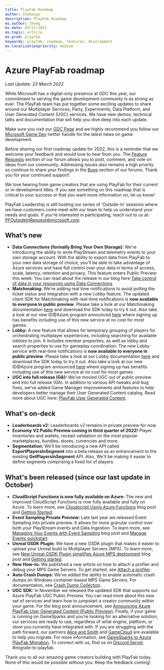 ```yaml
---
title: PlayFab Roadmap
author: thomasgu
description: PlayFab Roadmap
ms.author: thomg
ms.date: 03/17/2022
ms.topic: article
ms.prod: playfab
keywords: playfab, roadmap, features, development
ms.localizationpriority: medium
---
```



# Azure PlayFab roadmap

_Last Update: 23 March 2022_

While Microsoft has a digital-only presence at GDC this year, our commitment to serving the game development community is as strong as ever. The PlayFab team has put together some exciting updates to share around our Multiplayer Services, Party, Experiments, Data Platform, and User Generated Content (UGC) services. We have new demos, technical talks and documentation that will help you dive deep into each update. 

Make sure you visit our [GDC Page](https://developer.microsoft.com/games/events/gdc/) and we highly recommend you follow our [Microsoft Game Dev](https://twitter.com/msftgamestack) twitter handle for the latest news on game development.  

Before sharing our first roadmap update for 2022, this is a reminder that we welcome your feedback and would love to hear from you. The [Feature Requests](https://community.playfab.com/spaces/24/index.html?sort=votes) section of our forum allows you to post, comment, and vote on ideas from our community. Addressing issues also remains a high priority so continue to share your findings in the [Bugs](https://community.playfab.com/spaces/23/index.html) section of our forums. Thank you for your continued support! 

We love hearing from game creators that are using PlayFab for their current or in-development titles. If you see something on this roadmap that is critical to your success or that you want more information on, let us know! 

PlayFab Leadership is still hosting our series of ‘Outside-In’ sessions where we have customers come meet with our team to help us understand your needs and goals. If you're interested in participating, reach out to us at: PFOutsideInRequest@microsoft.com

## What’s new

- **Data Connections (formally Bring Your Own Storage):** We're introducing the ability to write PlayStream and telemetry events to your own storage account. With the ability to export data from PlayFab to your own data storage of choice, you'll be able to take advantage of Azure services and have full control over your data in terms of access, scale, latency, retention and privacy. This feature enters Public Preview this week. You can read about the release in our blog here [Take control of data in your resources using Data Connections ](https://blog.playfab.com/blog/take-control-of-data-in-your-resources-using-data-connections)
- **Matchmaking:** We're adding real time notifications to avoid polling the ticket status and integration with a new Lobby feature. The updated client SDK for Matchmaking with real-time notifications is **now available to everyone in public preview**. Please take a look at our Matchmaking documentation [here](../features/multiplayer/matchmaking/index.md) and download the SDK today to try it out. Also take a look at our new ID@Azure program announced [here](https://developer.microsoft.com/games/blog/introducing-idatazure-your-journey-in-the-cloud-starts-today) where signing up has benefits including use of this new service at no cost for most games. 
- **Lobby:** A new feature that allows for temporary grouping of players for orchestrating multiplayer experiences, including searching for available lobbies to join. It includes member properties, as well as lobby and search properties to use for gameplay coordination. The new Lobby service with real-time notifications is **now available to everyone in public preview**. Please take a look at our Lobby documentation [here](../features/multiplayer/lobby/index.md) and download the SDK today to try it out. Also take a look at our new ID@Azure program announced [here](https://developer.microsoft.com/games/blog/introducing-idatazure-your-journey-in-the-cloud-starts-today) where signing up has benefits including use of this new service at no cost for most games.
- **UGC into full release (GA):** We've movied UGC out of public preview and into full release (GA). In addition to various API tweaks and bug fixes, we’ve added Game Manager improvements and features to help developers better manage their User Generated Content catalog. Read more about UGC here: [PlayFab User Generated Content](../features/commerce/ugc/index.md).

## What's on-deck

- **Leaderboards v2:** Leaderboards v2 remains in private preview for now.
- **Economy V2 Public Preview coming in third quarter of 2022!** Player inventories and wallets, receipt validation on the most popular marketplaces, bundles, stores, currencies and more.
- **Segmentation:** We'll be introducing a new API called __ExportPlayersInSegment__ into a beta release as an enhancement to the existing __GetPlayersInSegment__ API. Also, We'll be making it easier to define segments comprising a fixed list of players.  

## What's been released (since our last update in October)

- **CloudScript Functions is now fully available on Azure:** The new and improved CloudScript Functions is now fully available and fully on Azure. To learn more, see [Cloudscript Using Azure Functions](https://blog.playfab.com/blog/announcing-cloudscript-using-azure-functions-is-now-ga) blog post and [Getting Started](../features/automation/cloudscript-af/quickstart.md). 
- **Event Sampling Private Preview:** Late last year we released Event Sampling into private preview. It allows for more granular control over both your PlayStream events and Data Ingestion. To learn more, see [Managing Your Events with Event Sampling](https://blog.playfab.com/blog/manage-events-with-sampling-on-azure-playfab) blog post and [Manage Events quickstart](../features/data/manage-events-with-sampling/quickstart.md).
- **Unreal GSDK Plugin:** We have a new GSDK plugin that makes it easier to upload your Unreal build to Multiplayer Servers (MPS). To learn more, see [New Unreal GSDK Plugin simplifies Azure MPS deployment](https://blog.playfab.com/blog/new-unreal-gsdk-plugin-simplifies-azure-mps-deployment) blog post and [Getting started](../features/multiplayer/servers/server-sdks/unreal-gsdk/index.md).
- **New How-to:** We published a new article on how to attach a profiler and debug your MPS Game Servers. To get started, see [Attach a profiler](../features/multiplayer/servers/attaching-a-profiler.md).
- **Auto Crash Dumps:** We’ve added the ability to enable automatic crash dumps on Windows container-based MPS Game Servers. For documentation, see [Crash Dump Collection](../features/multiplayer/servers/crash-dump-collection.md).
- **UGC SDK:** In November we released the updated SDK that supports our Azure PlayFab UGC Public Preview. You can read more about this new set of services and learn how to jumpstart a creator community within your game. For the blog post announcement, see [Announcing Azure PlayFab User Generated Content (Public Preview)](https://blog.playfab.com/blog/announcing-azure-playfab-user-generated-content-public-preview/).
Finally, if your game is running on GameSparks and you’re looking for an alternative solution, our services are ready to use, regardless of what engine, platform, or store you currently have integrated with. If you are struggling with the path forward, our partners [Alice and Smith](https://www.xrserver.com/migrate) and [GameCloud](https://www.gamecloudnet.com/) are available to help you migrate. For more information, see [GameSparks to Azure PlayFab Migration](https://playfab.com/gamesparks-to-playfab/). To connect with us, find us on [Discord Server](https://aka.ms/msftgamedevdiscord) #migrate-to-playfab.

Thank you to all our amazing game creators building with PlayFab today. None of this would be possible without you. Keep the feedback coming! 
